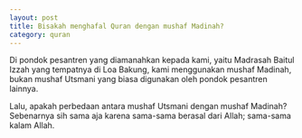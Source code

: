 ```yaml
--- 
layout: post
title: Bisakah menghafal Quran dengan mushaf Madinah?
category: quran
--- 
```


Di pondok pesantren yang diamanahkan kepada kami, yaitu Madrasah Baitul Izzah yang tempatnya di Loa Bakung, kami menggunakan mushaf Madinah, bukan mushaf Utsmani yang biasa digunakan oleh pondok pesantren lainnya.

Lalu, apakah perbedaan antara mushaf Utsmani dengan mushaf Madinah? Sebenarnya sih sama aja karena sama-sama berasal dari Allah; sama-sama kalam Allah.